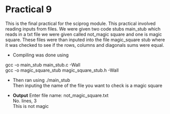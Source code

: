 # Practical 9 
This is the final practical for the sciprog module. This practical involved 
reading inputs from files. We were given two code stubs main_stub which reads
in a txt file we were given called not_magic square and one is magic square.
These files were than inputed into the file magic_square stub where it was checked
to see if the rows, columns and diagonals sums were equal. 

* Compiling was done using<br>

gcc -o main_stub main_stub.c -Wall<br>
gcc -o magic_square_stub magic_square_stub.h -Wall<br>

* Then ran using 
./main_stub<br>
Then inputing the name of the file you want to check is a magic square<br>

* __Output__
Enter file name: not_magic_square.txt<br>
No. lines, 3<br>
This is not magic<br>
